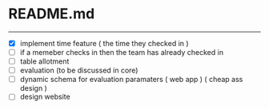 # README.md
---
- [x] implement time feature ( the time they checked in )
- [ ] if a memeber checks in then the team has already checked in
- [ ] table allotment
- [ ] evaluation (to be discussed in core)
- [ ] dynamic schema for evaluation paramaters ( web app ) ( cheap ass design )
- [ ] design website 
